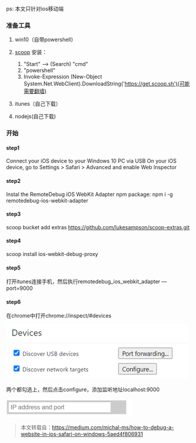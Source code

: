 ps: 本文只针对ios移动端
### 准备工具
1. win10（自带powershell）
2. [scoop](https://github.com/lukesampson/scoop/wiki/Quick-Start) 安装：

    1. "Start" --> (Search) "cmd"
    2. "powershell"
    3. Invoke-Expression (New-Object System.Net.WebClient).DownloadString('https://get.scoop.sh')(可能需要翻墙)
3. itunes（自己下载）
4. nodejs(自己下载)
### 开始
#### step1
Connect your iOS device to your Windows 10 PC via USB
On your iOS device, go to Settings > Safari > Advanced and enable Web Inspector
#### step2
Instal the RemoteDebug iOS WebKit Adapter npm package:
npm i -g remotedebug-ios-webkit-adapter
#### step3
scoop bucket add extras https://github.com/lukesampson/scoop-extras.git
#### step4
scoop install ios-webkit-debug-proxy
#### step5
打开itunes连接手机，然后执行remotedebug_ios_webkit_adapter — port=9000
#### step6
在chrome中打开chrome://inspect/#devices

![](./chromeinspect.png)

两个都勾选上，然后点击configure，添加监听地址localhost:9000

![](./addlistener.png)

>本文转载自：https://medium.com/michal-ms/how-to-debug-a-website-in-ios-safari-on-windows-5aed4f806931
